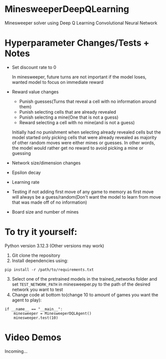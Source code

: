 # MinesweeperDeepQLearning
Minesweeper solver using Deep Q Learning Convolutional Neural Network

# Hyperparameter Changes/Tests + Notes
* Set discount rate to 0

    In minesweeper, future turns are not important if the model loses, wanted model to focus on immediate reward

* Reward value changes
    * Punish guesses(Turns that reveal a cell with no information around them)
    * Punish selecting cells that are already revealed
    * Punish selecting a mine(One that is not a guess)
    * Reward selecting a cell with no mine(and is not a guess)

    Initially had no punishment when selecting already revealed cells but the model started only picking cells that were already revealed as majority of other random moves were either mines or guesses. In other words, the model would rather get no reward to avoid picking a mine or guessing

* Network size/dimension changes

* Epsilon decay

* Learning rate

* Testing if not adding first move of any game to memory as first move will always be a guess/random(Don't want the model to learn from move that was made off of no information)

* Board size and number of mines

# To try it yourself:
Python version 3.12.3 (Other versions may work)

1. Git clone the repository
2. Install dependencies using:
```
pip install -r /path/to/requirements.txt
```
3. Select one of the pretrained models in the trained_networks folder and set ```TEST_NETWORK_PATH``` in minesweeper.py to the path of the desired network you want to test
4. Change code at bottom to(change 10 to amount of games you want the agent to play):
```
if __name__ == "__main__":
    minesweeper = MinesweeperDQLAgent()
    minesweeper.test(10)
```

# Video Demos
Incoming...